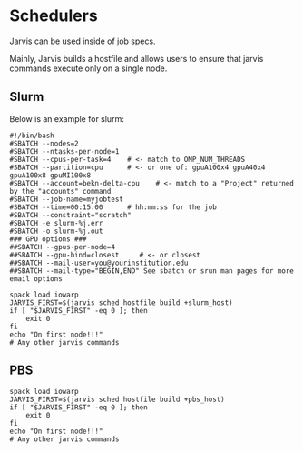 # Schedulers

Jarvis can be used inside of job specs. 

Mainly, Jarvis builds a hostfile and allows users to ensure that jarvis commands execute only on a single node.

## Slurm

Below is an example for slurm:
```
#!/bin/bash
#SBATCH --nodes=2
#SBATCH --ntasks-per-node=1
#SBATCH --cpus-per-task=4    # <- match to OMP_NUM_THREADS
#SBATCH --partition=cpu      # <- or one of: gpuA100x4 gpuA40x4 gpuA100x8 gpuMI100x8
#SBATCH --account=bekn-delta-cpu    # <- match to a "Project" returned by the "accounts" command
#SBATCH --job-name=myjobtest
#SBATCH --time=00:15:00      # hh:mm:ss for the job
#SBATCH --constraint="scratch"
#SBATCH -e slurm-%j.err
#SBATCH -o slurm-%j.out
### GPU options ###
##SBATCH --gpus-per-node=4
##SBATCH --gpu-bind=closest     # <- or closest
##SBATCH --mail-user=you@yourinstitution.edu
##SBATCH --mail-type="BEGIN,END" See sbatch or srun man pages for more email options

spack load iowarp
JARVIS_FIRST=$(jarvis sched hostfile build +slurm_host)
if [ "$JARVIS_FIRST" -eq 0 ]; then
    exit 0
fi
echo "On first node!!!"
# Any other jarvis commands
```

## PBS

```
spack load iowarp
JARVIS_FIRST=$(jarvis sched hostfile build +pbs_host)
if [ "$JARVIS_FIRST" -eq 0 ]; then
    exit 0
fi
echo "On first node!!!"
# Any other jarvis commands
```